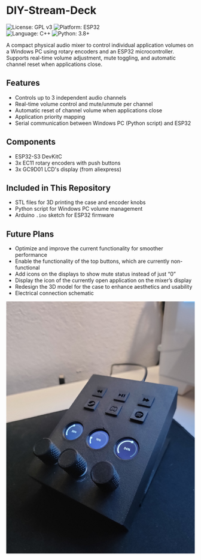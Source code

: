 # DIY-Stream-Deck

![License: GPL v3](https://img.shields.io/badge/License-GPLv3-blue.svg)
![Platform: ESP32](https://img.shields.io/badge/Platform-ESP32-red.svg)  
![Language: C++](https://img.shields.io/badge/Language-C++-blue.svg)
![Python: 3.8+](https://img.shields.io/badge/Python-3.8+-green.svg)

A compact physical audio mixer to control individual application volumes on a Windows PC using rotary encoders and an ESP32 microcontroller. Supports real-time volume adjustment, mute toggling, and automatic channel reset when applications close.

## Features

- Controls up to 3 independent audio channels  
- Real-time volume control and mute/unmute per channel  
- Automatic reset of channel volume when applications close  
- Application priority mapping  
- Serial communication between Windows PC (Python script) and ESP32    

## Components

- ESP32-S3 DevKitC  
- 3x EC11 rotary encoders with push buttons  
- 3x GC9D01 LCD's display (from aliexpress)

## Included in This Repository

- STL files for 3D printing the case and encoder knobs   
- Python script for Windows PC volume management  
- Arduino `.ino` sketch for ESP32 firmware

## Future Plans

- Optimize and improve the current functionality for smoother performance  
- Enable the functionality of the top buttons, which are currently non-functional  
- Add icons on the displays to show mute status instead of just “0”  
- Display the icon of the currently open application on the mixer’s display  
- Redesign the 3D model for the case to enhance aesthetics and usability  
- Electrical connection schematic  

![DIY Stream Deck](diy-stream-deck.png)
